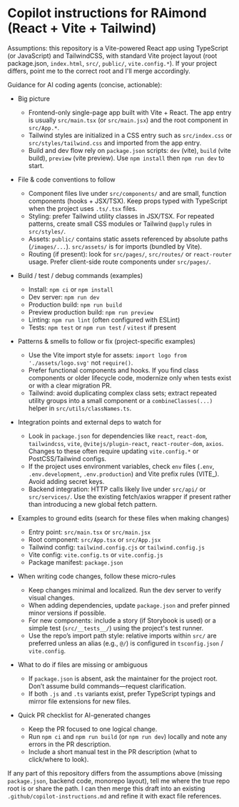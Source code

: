 # Copilot instructions for RAimond (React + Vite + Tailwind)

Assumptions: this repository is a Vite-powered React app using TypeScript (or JavaScript) and TailwindCSS, with standard Vite project layout (root package.json, `index.html`, `src/`, `public/`, `vite.config.*`). If your project differs, point me to the correct root and I'll merge accordingly.

Guidance for AI coding agents (concise, actionable):

- Big picture
  - Frontend-only single-page app built with Vite + React. The app entry is usually `src/main.tsx` (or `src/main.jsx`) and the root component in `src/App.*`.
  - Tailwind styles are initialized in a CSS entry such as `src/index.css` or `src/styles/tailwind.css` and imported from the app entry.
  - Build and dev flow rely on `package.json` scripts: `dev` (vite), `build` (vite build), `preview` (vite preview). Use `npm install` then `npm run dev` to start.

- File & code conventions to follow
  - Component files live under `src/components/` and are small, function components (hooks + JSX/TSX). Keep props typed with TypeScript when the project uses `.ts/.tsx` files.
  - Styling: prefer Tailwind utility classes in JSX/TSX. For repeated patterns, create small CSS modules or Tailwind `@apply` rules in `src/styles/`.
  - Assets: `public/` contains static assets referenced by absolute paths (`/images/...`). `src/assets/` is for imports (bundled by Vite).
  - Routing (if present): look for `src/pages/`, `src/routes/` or `react-router` usage. Prefer client-side route components under `src/pages/`.

- Build / test / debug commands (examples)
  - Install: `npm ci` or `npm install`
  - Dev server: `npm run dev`
  - Production build: `npm run build`
  - Preview production build: `npm run preview`
  - Linting: `npm run lint` (often configured with ESLint)
  - Tests: `npm test` or `npm run test` / `vitest` if present

- Patterns & smells to follow or fix (project-specific examples)
  - Use the Vite import style for assets: `import logo from './assets/logo.svg'` not `require()`.
  - Prefer functional components and hooks. If you find class components or older lifecycle code, modernize only when tests exist or with a clear migration PR.
  - Tailwind: avoid duplicating complex class sets; extract repeated utility groups into a small component or a `combineClasses(...)` helper in `src/utils/classNames.ts`.

- Integration points and external deps to watch for
  - Look in `package.json` for dependencies like `react`, `react-dom`, `tailwindcss`, `vite`, `@vitejs/plugin-react`, `react-router-dom`, `axios`. Changes to these often require updating `vite.config.*` or PostCSS/Tailwind configs.
  - If the project uses environment variables, check `env` files (`.env`, `.env.development`, `.env.production`) and Vite prefix rules (VITE_). Avoid adding secret keys.
  - Backend integration: HTTP calls likely live under `src/api/` or `src/services/`. Use the existing fetch/axios wrapper if present rather than introducing a new global fetch pattern.

- Examples to ground edits (search for these files when making changes)
  - Entry point: `src/main.tsx` or `src/main.jsx`
  - Root component: `src/App.tsx` or `src/App.jsx`
  - Tailwind config: `tailwind.config.cjs` or `tailwind.config.js`
  - Vite config: `vite.config.ts` or `vite.config.js`
  - Package manifest: `package.json`

- When writing code changes, follow these micro-rules
  - Keep changes minimal and localized. Run the dev server to verify visual changes.
  - When adding dependencies, update `package.json` and prefer pinned minor versions if possible.
  - For new components: include a story (if Storybook is used) or a simple test (`src/__tests__/`) using the project's test runner.
  - Use the repo’s import path style: relative imports within `src/` are preferred unless an alias (e.g., `@/`) is configured in `tsconfig.json` / `vite.config`.

- What to do if files are missing or ambiguous
  - If `package.json` is absent, ask the maintainer for the project root. Don’t assume build commands—request clarification.
  - If both `.js` and `.ts` variants exist, prefer TypeScript typings and mirror file extensions for new files.

- Quick PR checklist for AI-generated changes
  - Keep the PR focused to one logical change.
  - Run `npm ci` and `npm run build` (or `npm run dev`) locally and note any errors in the PR description.
  - Include a short manual test in the PR description (what to click/where to look).

If any part of this repository differs from the assumptions above (missing `package.json`, backend code, monorepo layout), tell me where the true repo root is or share the path. I can then merge this draft into an existing `.github/copilot-instructions.md` and refine it with exact file references.
